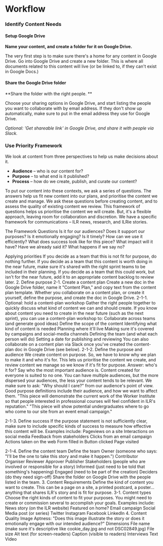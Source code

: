 # Workflow

### Identify Content Needs

#### Setup Google Drive

**Name your content, and create a folder for it on Google Drive.**

The very first step is to make sure there's a home for any content in Google Drive. Go into Google Drive and create a new folder. This is where all documents related to this content will live \(or be linked to, if they can't exist in Google Docs.\)

#### Share the Google Drive folder
**Share the folder with the right people. **

Choose your sharing options in Google Drive, and start listing the people you want to collaborate with by email address. If they don't show up automatically, make sure to put in the email address they use for Google Drive. 

*Optional: 'Get shareable link' in Google Drive, and share it with people via Slack.*

### Use Priority Framework

We look at content from three perspectives to help us make decisions about it.

* **Audience** – who is our content for? 
* **Purpose** – to what end is it published? 
* **Process** – how do we create, publish, and curate our content?

To put our content into these contexts, we ask a series of questions. The answers help us fit new content into our plans, and prioritise the content we create and manage. We ask these questions before creating content, and to assess the quality of existing content we review. This framework of questions helps us prioritise the content we will create. But, it's a flexible approach, leaving room for collaboration and discretion. We have a specific framework for communications – ILR news, research, and ILRie stories.

The Framework Questions Is it for our audiences? Does it support our purposes? Is it emotionally engaging? Is it timely? How can we use it efficiently? What does success look like for this piece? What impact will it have? Have we already said it? What happens if we say no?

Applying priorities If you decide as a team that this is not fit for purpose, do nothing further. If you decide as a team that this content is worth doing in the near future, make sure it's shared with the right sprint teams to be included in their planning. If you decide as a team that this could work, but isn't for the near future, add it to an appropriate content backlog to review later. 2. Define purpose 2-1. Create a content plan Create a new doc in the Google Drive folder, name it "Content Plan," and copy text from the content plan template. Whether you collaborate on a content plan, or create it yourself, define the purpose, and create the doc in Google Drive. 2-1-1. Optional: hold a content-plan workshop Gather the right people together to quickly discuss what kind of content we can and should create. If you know about content you need to create in the near future \(such as the next sprint\), you can use a content-plan workshop to: Collaborate across teams \(and generate good ideas\) Define the scope of the content Identifying what kind of content is needed Planning where it'll live Making sure it's covered by campaigns and social-media channels Defining the team \(and what each person will do\) Setting a date for publishing and reviewing You can also collaborate on a content plan via Slack once you've created the content-plan doc in Google Drive \(see below\). 2-1-2. Define the purpose and audience We create content on purpose. So, we have to know why we plan to make it and who it's for. This lets us prioritise the content we create, and review content we manage so we know if it's fit for purpose. Answer: who's it for? Say who the most important audience is. Content created for everyone is suited to no one. You can have multiple audiences, but the more dispersed your audiences, the less your content tends to be relevant. We make sure to ask: "Why should I care?" from our audience's point of view. Good purpose definitions include their audience, and how we want to affect them. "This piece will demonstrate the current work of the Worker Institute so that people interested in professional courses will feel confident in ILR's reputation." "This piece will show potential undergraduates where to go who come to our site from an event email campaign."

2-1-3. Define success If the purpose statement is not sufficiently clear, make sure to include specific kinds of success to measure how effective this content will be. Examples include: Pageviews on a site Interactions on social media Feedback from stakeholders Clicks from an email campaign Actions taken on the web Form filled in Button clicked Page visited

2-1-4. Define the content team Define the team Owner \(someone who says: "I'll be the one to take this story and make it happen."\) Contributor Organiser Reviewer Approver Publisher Stakeholders \(people who are involved or responsible for a story\) Informed \(just need to be told that something's happening\) Engaged \(need to be part of the creation\) Deciders \(do they need sign-off\) Share the folder on Google Drive with the people listed in the team. 3. Content Requirements Define the kind of content you want to create. This can be a page on a site, a printed postcard, a poster... anything that shares ILR's story and is fit for purpose. 3-1. Content types Choose the right kinds of content to fit your purposes. You might need to create or commission several to accomplish your goals. Examples include: News story \(on the ILR website\) Featured on home? Email campaign Social Media post \(or series\) Twitter Instagram Facebook LinkedIn 4. Content Quality Image Aptness: "Does this image illustrate the story or does it emotionally engage with our intended audience?" Dimensions File name \(make sure it's descriptive like cookie\_day.jpg and not DSC02849.jpg\) File size Alt text \(for screen-readers\) Caption \(visible to readers\) Interviews Text Video

